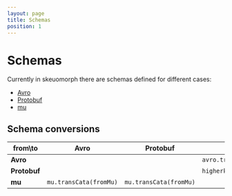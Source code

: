 ```yaml
---
layout: page
title: Schemas
position: 1
---
```


# Schemas

Currently in skeuomorph there are schemas defined for different cases:

- [Avro][]
- [Protobuf][]
- [mu][]

## Schema conversions


| from\to       | **Avro**                  | **Protobuf**           | **mu**                             |
|---------------|---------------------------|------------------------|------------------------------------|
| **Avro**      |                           |                        | `avro.transCata(fromAvro)`         |
| **Protobuf**  |                           |                        | `higherkindness.skeuomorph.protobuf.transCata(fromProtobuf)` |
| **mu**        | `mu.transCata(fromMu)`    | `mu.transCata(fromMu)` |                                    |


[Avro]: https://avro.apache.org/
[Protobuf]: https://developers.google.com/protocol-buffers/
[mu]: https://higherkindness.github.io/mu/
